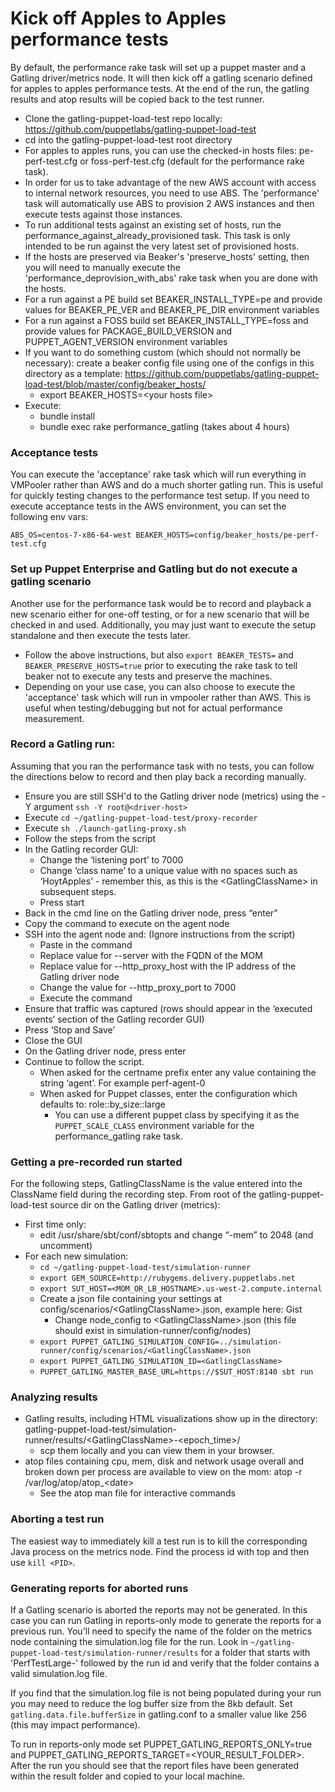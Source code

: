 Kick off Apples to Apples performance tests
=========================
By default, the performance rake task will set up a puppet master and a Gatling driver/metrics node.
It will then kick off a gatling scenario defined for apples to apples performance tests.
At the end of the run, the gatling results and atop results will be copied back to the test runner.

* Clone the gatling-puppet-load-test repo locally: https://github.com/puppetlabs/gatling-puppet-load-test
* cd into the gatling-puppet-load-test root directory
* For apples to apples runs, you can use the checked-in hosts files: pe-perf-test.cfg or foss-perf-test.cfg (default for the performance rake task).
* In order for us to take advantage of the new AWS account with access to internal network resources, you need to use ABS. The 'performance' task will automatically use ABS to provision 2 AWS instances and then execute tests against those instances.
* To run additional tests against an existing set of hosts, run the performance_against_already_provisioned task. This task is only intended to be run against the very latest set of provisioned hosts.
* If the hosts are preserved via Beaker's 'preserve_hosts' setting, then you will need to manually execute the 'performance_deprovision_with_abs' rake task when you are done with the hosts.
* For a run against a PE build set BEAKER_INSTALL_TYPE=pe and provide values for BEAKER_PE_VER and BEAKER_PE_DIR environment variables
* For a run against a FOSS build set BEAKER_INSTALL_TYPE=foss and provide values for PACKAGE_BUILD_VERSION and PUPPET_AGENT_VERSION environment variables
* If you want to do something custom (which should not normally be necessary): create a beaker config file using one of the configs in this directory as a template: https://github.com/puppetlabs/gatling-puppet-load-test/blob/master/config/beaker_hosts/
    *  export BEAKER_HOSTS=\<your hosts file>
* Execute:
    * bundle install
    * bundle exec rake performance_gatling (takes about 4 hours)

### Acceptance tests
You can execute the 'acceptance' rake task which will run everything in VMPooler rather than AWS and do a much shorter gatling run. This is useful for quickly testing changes to the performance test setup. If you need to execute acceptance tests in the AWS environment, you can set the following env vars:

`ABS_OS=centos-7-x86-64-west BEAKER_HOSTS=config/beaker_hosts/pe-perf-test.cfg`

### Set up Puppet Enterprise and Gatling but do not execute a gatling scenario
Another use for the performance task would be to record and playback a new scenario either for one-off testing,
or for a new scenario that will be checked in and used.  Additionally, you may just want to execute the setup standalone and then execute the tests later.
* Follow the above instructions, but also `export BEAKER_TESTS=` and `BEAKER_PRESERVE_HOSTS=true` prior to executing the rake task to tell beaker not to execute any tests and preserve the machines.
* Depending on your use case, you can also choose to execute the 'acceptance' task which will run in vmpooler rather than AWS. This is useful when testing/debugging but not for actual performance measurement.

### Record a Gatling run:
Assuming that you ran the performance task with no tests, you can follow the directions below to record and then play back a recording manually.
* Ensure you are still SSH'd to the Gatling driver node (metrics) using the -Y argument `ssh -Y root@<driver-host>`
* Execute `cd ~/gatling-puppet-load-test/proxy-recorder`
* Execute `sh ./launch-gatling-proxy.sh`
* Follow the steps from the script
* In the Gatling recorder GUI:
    * Change the ‘listening port’ to 7000
    * Change ‘class name’ to a unique value with no spaces such as ‘HoytApples’ - remember this, as this is the \<GatlingClassName> in subsequent steps.
    * Press start
* Back in the cmd line on the Gatling driver node, press “enter”
* Copy the command to execute on the agent node
* SSH into the agent node and:  (Ignore instructions from the script)
    * Paste in the command
    * Replace value for --server with the FQDN of the MOM
    * Replace value for --http_proxy_host with the IP address of the Gatling driver node
    * Change the value for --http_proxy_port to 7000
    * Execute the command
* Ensure that traffic was captured (rows should appear in the ‘executed events’ section of the Gatling recorder GUI)
* Press ‘Stop and Save’
* Close the GUI
* On the Gatling driver node, press enter
* Continue to follow the script.
    * When asked for the certname prefix enter any value containing the string ‘agent’. For example perf-agent-0
    * When asked for Puppet classes, enter the configuration which defaults to: role::by_size::large
        * You can use a different puppet class by specifying it as the `PUPPET_SCALE_CLASS` environment variable for the performance_gatling rake task.

### Getting a pre-recorded run started
For the following steps, GatlingClassName is the value entered into the ClassName field during the recording step.
From root of the gatling-puppet-load-test source dir on the Gatling driver (metrics):
* First time only:
    * edit /usr/share/sbt/conf/sbtopts and change “-mem” to 2048 (and uncomment)
* For each new simulation:
    * `cd ~/gatling-puppet-load-test/simulation-runner`
    * `export GEM_SOURCE=http://rubygems.delivery.puppetlabs.net`
    * `export SUT_HOST=<MOM_OR_LB_HOSTNAME>.us-west-2.compute.internal`
    * Create a json file containing your settings at config/scenarios/\<GatlingClassName>.json, example here: Gist
        * Change node_config to \<GatlingClassName>.json (this file should exist in simulation-runner/config/nodes)
    * `export PUPPET_GATLING_SIMULATION_CONFIG=../simulation-runner/config/scenarios/<GatlingClassName>.json`
    * `export PUPPET_GATLING_SIMULATION_ID=<GatlingClassName>`
    * `PUPPET_GATLING_MASTER_BASE_URL=https://$SUT_HOST:8140 sbt run`

### Analyzing results
* Gatling results, including HTML visualizations show up in the directory: gatling-puppet-load-test/simulation-runner/results/\<GatlingClassName>-\<epoch_time>/
    * scp them locally and you can view them in your browser.
* atop files containing cpu, mem, disk and network usage overall and broken down per process are available to view on the mom: atop -r /var/log/atop/atop_\<date>
    * See the atop man file for interactive commands
    
### Aborting a test run
The easiest way to immediately kill a test run is to kill the corresponding Java process on the metrics node. Find the process id with top and then use `kill <PID>`.

### Generating reports for aborted runs
If a Gatling scenario is aborted the reports may not be generated. In this case you can run Gatling in reports-only mode to generate the reports for a previous run. 
You'll need to specify the name of the folder on the metrics node containing the simulation.log file for the run. 
Look in `~/gatling-puppet-load-test/simulation-runner/results` for a folder that starts with 'PerfTestLarge-' followed by the run id and verify that the folder contains a valid simulation.log file.

If you find that the simulation.log file is not being populated during your run you may need to reduce the log buffer size from the 8kb default.
Set `gatling.data.file.bufferSize` in gatling.conf to a smaller value like 256 (this may impact performance).

To run in reports-only mode set PUPPET_GATLING_REPORTS_ONLY=true and PUPPET_GATLING_REPORTS_TARGET=<YOUR_RESULT_FOLDER>. 
After the run you should see that the report files have been generated within the result folder and copied to your local machine.
